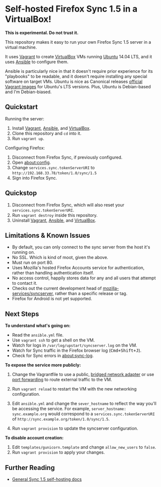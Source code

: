 # Self-hosted Firefox Sync 1.5 in a VirtualBox!

__This is experimental. Do not trust it.__

This repository makes it easy to run your own Firefox Sync 1.5 server in a virtual machine.

It uses [Vagrant][] to create [VirtualBox][] VMs running [Ubuntu][] 14.04 LTS, and it uses [Ansible][] to configure them.

Ansible is particularly nice in that it doesn't require prior experience for its "playbooks" to be readable, and it doesn't require installing any special software on target VMs. Ubuntu is nice as Canonical releases [official Vagrant images](https://vagrantcloud.com/ubuntu/trusty64) for Ubuntu's LTS versions. Plus, Ubuntu is Debian-based and I'm Debian-biased.

## Quickstart

Running the server:

1. Install [Vagrant][], [Ansible][], and [VirtualBox][].
2. Clone this repository and `cd` into it.
3. Run `vagrant up`.

Configuring Firefox:

1. Disconnect from Firefox Sync, if previously configured.
2. Open [about:config](about:config).
3. Change `services.sync.tokenServerURI` to `http://192.168.33.78/token/1.0/sync/1.5`
4. Sign into Firefox Sync.

## Quickstop

1. Disconnect from Firefox Sync, which will also reset your `services.sync.tokenServerURI`.
2. Run `vagrant destroy` inside this repository.
3. Uninstall [Vagrant][], [Ansible][], and [VirtualBox][].

## Limitations & Known Issues

- By default, you can only connect to the sync server from the host it's running on.
- No SSL. Which is kind of moot, given the above.
- Must run on port 80.
- Uses Mozilla's hosted Firefox Accounts service for authentication, rather than handling authentication itself.
- No access control, happily stores data for any and all users that attempt to contact it.
- Checks out the current development head of [mozilla-services/syncserver](https://github.com/mozilla-services/syncserver), rather than a specific release or tag.
- Firefox for Android is not yet supported.

## Next Steps

__To understand what's going on:__

- Read the `ansible.yml` file.
- Use `vagrant ssh` to get a shell on the VM.
- Watch for logs in `/var/log/upstart/syncserver.log` on the VM.
- Watch for Sync traffic in the Firefox browser log (<kbd>Cmd+Shift+J</kbd>).
- Check for Sync errors in [about:sync-log](about:sync-log).

__To expose the service more publicly:__

1. Change the Vagrantfile to use a public, [bridged network adapter](http://docs.vagrantup.com/v2/networking/public_network.html) or use [port forwarding](http://docs.vagrantup.com/v2/networking/forwarded_ports.html) to route external traffic to the VM.

2. Run `vagrant reload` to restart the VM with the new networking configuration.

2. Edit `ansible.yml` and change the `sever_hostname` to reflect the way you'll be accessing the service.
   For example, `server_hostname: sync.example.org` would correspond to a `services.sync.tokenServerURI` of `http://sync.example.org/token/1.0/sync/1.5`.

4. Run `vagrant provision` to update the syncserver configuration.

__To disable account creation:__

1. Edit `templates/gunicorn.template` and change `allow_new_users` to `false`.
2. Run `vagrant provision` to apply your changes.

## Further Reading

- [General Sync 1.5 self-hosting docs](https://docs.services.mozilla.com/howtos/run-sync-1.5.html)

[Vagrant]: http://vagrantup.com
[Ansible]: http://ansible.com
[VirtualBox]: http://virtualbox.org
[Ubuntu]: http://ubuntu.com
